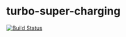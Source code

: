 # turbo-super-charging
[![Build Status](https://travis-ci.org/prachurjyaghy/turbo-super-charging.svg?branch=master)](https://travis-ci.org/prachurjyaghy/turbo-super-charging)
